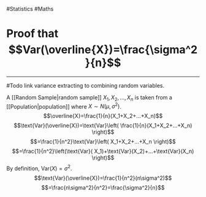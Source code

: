 #Statistics #Maths

# Proof that $$Var(\overline{X})=\frac{\sigma^2}{n}$$
---
#Todo link variance extracting to combining random variables.

A [[Random Sample|random sample]] $X_1, X_2, ..., X_n$ is taken from a [[Population|population]] where $X\sim N(\mu, \sigma^2)$.
$$\overline{X}=\frac{1}{n}(X_1+X_2+...+X_n)$$
$$\text{Var}(\overline{X})=\text{Var}\left( \frac{1}{n}(X_1+X_2+...+X_n) \right)$$
$$=\frac{1}{n^2}\text{Var}\left( X_1+X_2+...+X_n \right)$$
$$=\frac{1}{n^2}\left(\text{Var}( X_1)+\text{Var}(X_2)+...+\text{Var}(X_n) \right)$$
By definition, $\text{Var}(X)=\sigma^2$.
$$\text{Var}(\overline{X})=\frac{1}{n^2}(n\sigma^2)$$
$$=\frac{n\sigma^2}{n^2}=\frac{\sigma^2}{n}$$